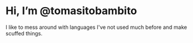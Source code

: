 # Hi, I’m @tomasitobambito
I like to mess around with languages I've not used much before and make scuffed things.

<!---
tomasitobambito/tomasitobambito is a ✨ special ✨ repository because its `README.md` (this file) appears on your GitHub profile.
You can click the Preview link to take a look at your changes.
--->
